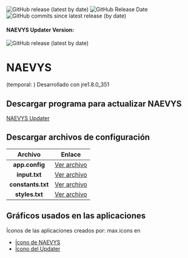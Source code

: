 ![GitHub release (latest by date)](https://img.shields.io/github/v/release/christopher-pedraza/NAEVYS)
![GitHub Release Date](https://img.shields.io/github/release-date/christopher-pedraza/NAEVYS?color=c77546)
![GitHub commits since latest release (by date)](https://img.shields.io/github/commits-since/christopher-pedraza/NAEVYS/latest?color=338f86)

#### NAEVYS Updater Version:
![GitHub release (latest by date)](https://img.shields.io/github/v/release/christopher-pedraza/NAEVYS-updater)

# NAEVYS

(temporal: ) Desarrollado con jre1.8.0_351

## Descargar programa para actualizar NAEVYS
[NAEVYS Updater](https://github.com/christopher-pedraza/NAEVYS-updater/releases/latest/download/NAEVYS_Updater.exe)


## Descargar archivos de configuración
| Archivo | Enlace |
| :---: | :---: |
| **app.config** | [Ver archivo](code/app.config) |
| **input.txt** | [Ver archivo](code/input.txt) |
| **constants.txt** | [Ver archivo](code/constants.txt) |
| **styles.txt** | [Ver archivo](code/styles.txt) |


## Gráficos usados en las aplicaciones
Íconos de las aplicaciones creados por: max.icons en 
- [Ícono de NAEVYS](https://www.flaticon.com/free-icon/fire_3426127)
- [Ícono del Updater](https://www.flaticon.com/free-icon/lightning_3426160)
